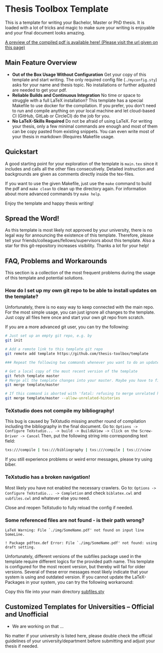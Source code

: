 # Thesis Toolbox Template

This is a template for writing your Bachelor, Master or PhD thesis.
It is loaded with a lot of tricks and magic to make sure your writing is enjoyable and your final document looks amazing.

<!---[A preview of the compiled pdf is available here!](https://gitlab.com/thesis-toolbox/template/-/jobs/artifacts/master/raw/main.pdf?job=make) --->

[A preview of the compiled pdf is available here! (Please visit the url given on this page)](https://circleci.com/api/v1.1/project/github/thesis-toolbox/template/latest/artifacts)


## Main Feature Overview

* **Out of the Box Usage Without Configuration**
  Get your copy of this template and start writing. The only required config file (`./myconfig.sty`) asks for your name and thesis topic. No installations or further adjusted are needed to get your pdf.
* **Reliable Builds and Continuous Integration**
  No time or space to struggle with a full LaTeX installation? This template has a special Makefile to use docker for the compilation. If you prefer, you don't need to run and compile anything on your local machine and let cloud-based CI (GitHub, GitLab or CircleCI) do the job for you.
* **No LaTeX-Skills Required**
  Do not be afraid of using LaTeX. For writing your thesis, only a few minimal commands are enough and most of them can be copy pasted from existing snippets. You can even write most of your thesis in markdown (Requires Makefile usage.

## Quickstart

A good starting point for your exploration of the template is `main.tex` since it includes and calls all the other files consecutively.
Detailed instruction and backgrounds are given as comments directly inside the tex-files.

If you want to use the given Makefile, just use the `make` command to build the pdf and `make clean` to clean up the directory again.
For information about more advanced commands try `make help`.

Enjoy the template and happy thesis writing!

## Spread the Word!

As this template is most likely not approved by your university, there is no legal way for announcing the existence of this template.
Therefore, please tell your friends/colleagues/fellows/supervisors about this template.
Also a star for this git-repository increases visibility.
Thanks a lot for your help!

## FAQ, Problems and Workarounds

This section is a collection of the most frequent problems during the usage of this template and potential solutions.

### How do I set up my own git repo to be able to install updates on the template?

Unfortunately, there is no easy way to keep connected with the main repo.
For the most simple usage, you can just ignore all changes to the template.
Just copy all files here once and start your own git repo from scratch.

If you are a more advanced git user, you can try the following:

```sh
# Just set up an empty git repo, e.g. by
git init

# Add a remote link to this template git repo
git remote add template https://github.com/thesis-toolbox/template
```

```sh
### Repeat the following two commands whenever you want to do an update

# Get a local copy of the most recent version of the template
git fetch template master
# Merge all the template changes into your master. Maybe you have to fix some conflicts.
git merge template/master

# If this command is aborted with 'fatal: refusing to merge unrelated histories' try this
git merge template/master --allow-unrelated-histories
```

### TeXstudio does not compile my bibliography!

This bug is caused by TeXstudio missing another round of compilation including the bibliography in the final document.
Go to: `Options -> Configure TeXstudio... -> build -> Build&View -> Click on the Screw-Driver -> Cancel`
Then, put the following string into corresponding text field:

```sh
txs:///compile | txs:///bibliography | txs:///compile | txs:///view
```

If you still experience problems or weird error messages, please try using biber.

### TeXstudio has a broken navigation!

Most likely you have not enabled the necessary crawlers.
Go to: `Options -> Configure TeXstudio... -> Completion` and check `biblatex.cwl` and `subfiles.cwl` and whatever else you need.

Close and reopen TeXstudio to fully reload the config if needed.

### Some referenced files are not found - is their path wrong?

```
LaTeX Warning: File `./img/SomeName.pdf' not found on input line SomeLine.

! Package pdftex.def Error: File `./img/SomeName.pdf' not found: using draft setting.
```

Unfortunately, different versions of the subfiles package used in the template require different logics for the provided path name.
This template is configured for the most recent version, but thereby will fail for older versions.
Several of these error messages most likely indicate that your system is using and outdated version.
If you cannot update the LaTeX-Packages in your system, you can try the following workaround:

Copy this file into your main directory [subfiles.sty](https://raw.githubusercontent.com/gsalzer/subfiles/1.6/subfiles.sty)

## Customized Templates for Universities – Official and Unofficial

* We are working on that …

No matter if your university is listed here, please double check the official guidelines of your university/department before submitting and adjust your thesis if needed.
